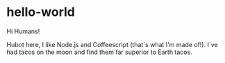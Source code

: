 # hello-world
Hi Humans!

Hubot here, I like Node.js and Coffeescript (that´s what I'm made of!).
I´ve had tacos on the moon and find them far superior to Earth tacos.

